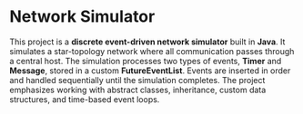 # Network Simulator  

This project is a **discrete event-driven network simulator** built in **Java**. It simulates a star-topology network where all communication passes through a central host. 
The simulation processes two types of events, **Timer** and **Message**, stored in a custom **FutureEventList**. Events are inserted in order and handled sequentially until the simulation completes. The project emphasizes working with abstract classes, inheritance, custom data structures, and time-based event loops.  

